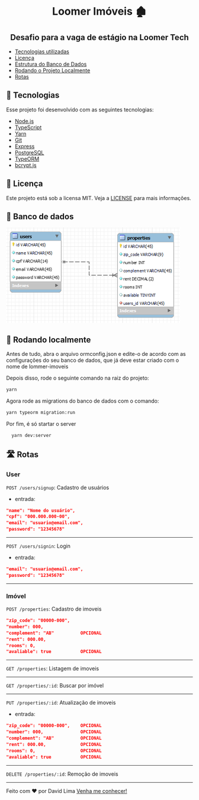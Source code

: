 <h1 align="center">
  Loomer Imóveis 🏚️
</h1>

<h2 align="center">
  Desafio para a vaga de estágio na Loomer Tech
</h2>

<ul>
  <li><a href="#wrench-tecnologias">Tecnologias utilizadas</a></li>
  <li><a href="#memo-licença">Licença</a></li>
  <li><a href="#floppy_disk-banco-de-dados">Estrutura do Banco de Dados</a></li>
  <li><a href="#runner-rodando-localmente">Rodando o Projeto Localmente</a></li>
  <li><a href="#motorway-rotas">Rotas</a></li>
</ul>

## :wrench: Tecnologias

Esse projeto foi desenvolvido com as seguintes tecnologias:

- [Node.js](https://nodejs.org/en/)
- [TypeScript](https://www.typescriptlang.org/)
- [Yarn](https://yarnpkg.com/)
- [Git](https://git-scm.com/)
- [Express](https://expressjs.com/pt-br/)
- [PostgreSQL](https://www.postgresql.org/)
- [TypeORM](https://typeorm.io/#/)
- [bcrypt.js](https://www.npmjs.com/package/bcryptjs)

## :memo: Licença 

Este projeto está sob a licensa MIT. Veja a [LICENSE](LICENSE) para mais informações.

## :floppy_disk: Banco de dados

<img alt="Banco de dados" src="database-structure.png"/>

## :runner: Rodando localmente

Antes de tudo, abra o arquivo ormconfig.json e edite-o de acordo com as configurações do seu banco de dados, que já deve estar criado com o nome de lommer-imoveis

Depois disso, rode o seguinte comando na raiz do projeto:

```sh
yarn
```

Agora rode as migrations do banco de dados com o comando:

```sh
yarn typeorm migration:run
```

Por fim, é só startar o server

```sh
  yarn dev:server
```

## :motorway: Rotas

### User
`POST /users/signup`: Cadastro de usuários

- entrada:
```json
"name": "Nome do usuário",
"cpf": "000.000.000-00",
"email": "usuario@email.com",
"password": "12345678"
```
---

`POST /users/signin`: Login
- entrada:
```json
"email": "usuario@email.com",
"password": "12345678"
```
---
### Imóvel
`POST /properties`: Cadastro de imoveis
```json
"zip_code": "00000-000",
"number": 000,
"complement": "AB"          OPCIONAL
"rent": 000.00,
"rooms": 0,
"avaliable": true           OPCIONAL
```
---

`GET /properties`: Listagem de imoveis

---

`GET /properties/:id`: Buscar por imóvel

---

`PUT /properties/:id`: Atualização de imoveis
  - entrada:
```json
"zip_code": "00000-000",    OPCIONAL
"number": 000,              OPCIONAL
"complement": "AB"          OPCIONAL
"rent": 000.00,             OPCIONAL
"rooms": 0,                 OPCIONAL
"avaliable": true           OPCIONAL
```

---

`DELETE /properties/:id`: Remoção de imoveis

---

Feito com ♥ por David Lima [Venha me conhecer!](https://www.linkedin.com/in/antdavidlima/)

